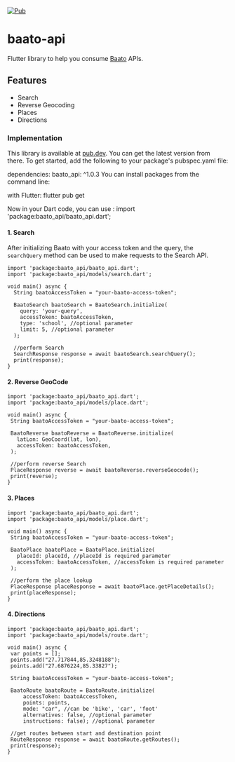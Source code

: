 [![Pub](https://img.shields.io/pub/v/baato_api.svg)](https://pub.dev/packages/baato_api)

# baato-api

Flutter library to help you consume [Baato](https://baato.io) APIs.

## Features

* Search
* Reverse Geocoding
* Places
* Directions

### Implementation

This library is available at [pub.dev](https://pub.dev/packages/baato_api/). You can get the latest version from there. To get started, add the following to your package's pubspec.yaml file:

dependencies:
  baato_api: ^1.0.3 
You can install packages from the command line:

with Flutter: flutter pub get

Now in your Dart code, you can use : import 'package:baato_api/baato_api.dart';

 #### 1. Search 
 After initializing Baato with your access token and the query, the `searchQuery` method can be used to make requests to the Search API.
 
```
import 'package:baato_api/baato_api.dart';
import 'package:baato_api/models/search.dart';

void main() async {
  String baatoAccessToken = "your-baato-access-token";

  BaatoSearch baatoSearch = BaatoSearch.initialize(
    query: 'your-query',
    accessToken: baatoAccessToken,
    type: 'school', //optional parameter
    limit: 5, //optional parameter
  );

  //perform Search
  SearchResponse response = await baatoSearch.searchQuery();
  print(response);
}

```
 #### 2. Reverse GeoCode

 ```
import 'package:baato_api/baato_api.dart';
import 'package:baato_api/models/place.dart';

void main() async {
  String baatoAccessToken = "your-baato-access-token";

  BaatoReverse baatoReverse = BaatoReverse.initialize(
    latLon: GeoCoord(lat, lon),
    accessToken: baatoAccessToken,
  );

  //perform reverse Search
  PlaceResponse reverse = await baatoReverse.reverseGeocode();
  print(reverse);
}

```
#### 3. Places

 ```
import 'package:baato_api/baato_api.dart';
import 'package:baato_api/models/place.dart';

void main() async {
  String baatoAccessToken = "your-baato-access-token";

  BaatoPlace baatoPlace = BaatoPlace.initialize(
    placeId: placeId, //placeId is required parameter
    accessToken: baatoAccessToken, //accessToken is required parameter
  );

  //perform the place lookup
  PlaceResponse placeResponse = await baatoPlace.getPlaceDetails();
  print(placeResponse);
}

```
#### 4. Directions

 ```
import 'package:baato_api/baato_api.dart';
import 'package:baato_api/models/route.dart';

void main() async {
  var points = [];
  points.add("27.717844,85.3248188");
  points.add("27.6876224,85.33827");

  String baatoAccessToken = "your-baato-access-token";

  BaatoRoute baatoRoute = BaatoRoute.initialize(
      accessToken: baatoAccessToken,
      points: points,
      mode: "car", //can be 'bike', 'car', 'foot'
      alternatives: false, //optional parameter
      instructions: false); //optional parameter

  //get routes between start and destination point
  RouteResponse response = await baatoRoute.getRoutes();
  print(response);
}

```
